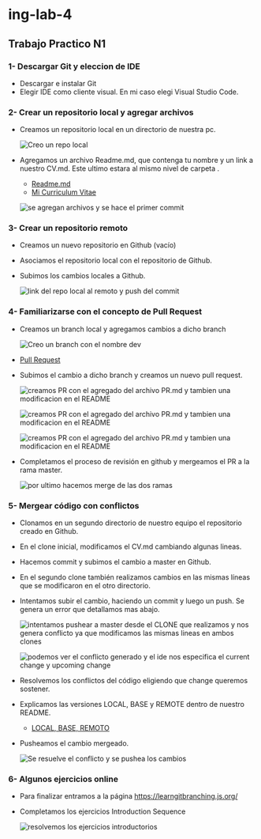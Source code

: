 # ing-lab-4

## Trabajo Practico N1

### __1- Descargar Git y eleccion de IDE__

* Descargar e instalar Git
* Elegir IDE como cliente visual. En mi caso elegi Visual Studio Code.

### __2- Crear un repositorio local y agregar archivos__

* Creamos un repositorio local en un directorio de nuestra pc.

    ![](assets/repoLocal.png "Creo un repo local")

* Agregamos un archivo Readme.md, que contenga tu nombre y un link a nuestro CV.md. Este ultimo estara al mismo nivel de carpeta .
    * [Readme.md](https://github.com/KevinGenaro/TP1-SistemasDeControlDeVersiones)
    * [Mi Curriculum Vitae](https://github.com/KevinGenaro/TP1-SistemasDeControlDeVersiones/blob/master/CV.md)

    ![](assets/agregarArchivosyCommit.png "se agregan archivos y se hace el primer commit")

### __3- Crear un repositorio remoto__

* Creamos un nuevo repositorio en Github (vacío)

* Asociamos el repositorio local con el repositorio de Github.
* Subimos los cambios locales a Github.

    ![](assets/asociarRepo.png "link del repo local al remoto y push del commit")

### __4- Familiarizarse con el concepto de Pull Request__

* Creamos un branch local y agregamos cambios a dicho branch
    

     ![](assets/4.png "Creo un branch con el nombre dev")

* [Pull Request](https://github.com/KevinGenaro/TP1-SistemasDeControlDeVersiones/blob/master/PR.md)

* Subimos el cambio a dicho branch y creamos un nuevo pull request.

    ![](assets/5.png "creamos PR con el agregado del archivo PR.md y tambien una modificacion en el README")


    ![](assets/6.png "creamos PR con el agregado del archivo PR.md y tambien una modificacion en el README")


    ![](assets/7.png "creamos PR con el agregado del archivo PR.md y tambien una modificacion en el README")

* Completamos el proceso de revisión en github y mergeamos el PR a la rama master.

    ![](assets/8.png "por ultimo hacemos merge de las dos ramas")



### __5- Mergear código con conflictos__

*   Clonamos en un segundo directorio de nuestro equipo el repositorio creado en Github.
*   En el clone inicial, modificamos el CV.md cambiando algunas lineas.
*   Hacemos commit y subimos el cambio a master en Github.
*   En el segundo clone también realizamos cambios en las mismas líneas que se modificaron en el otro directorio.
*   Intentamos subir el cambio, haciendo un commit y luego un push. Se genera un error que detallamos mas abajo.

    ![](assets/9.png "intentamos pushear a master desde el CLONE que realizamos y nos genera conflicto ya que modificamos las mismas lineas en ambos clones")

    ![](assets/10.png "podemos ver el conflicto generado y el ide nos especifica el current change y upcoming change")

*   Resolvemos los conflictos del código eligiendo que change queremos sostener.
*   Explicamos las versiones LOCAL, BASE y REMOTE dentro de nuestro README.
    * [LOCAL, BASE, REMOTO](https://github.com/KevinGenaro/TP1-SistemasDeControlDeVersiones)      
*   Pusheamos el cambio mergeado.

     ![](assets/11.png "Se resuelve el conflicto y se pushea los cambios")

### __6- Algunos ejercicios online__

*   Para finalizar entramos a la página https://learngitbranching.js.org/
*   Completamos los ejercicios Introduction Sequence

    ![](assets/12.png "resolvemos los ejercicios introductorios")

